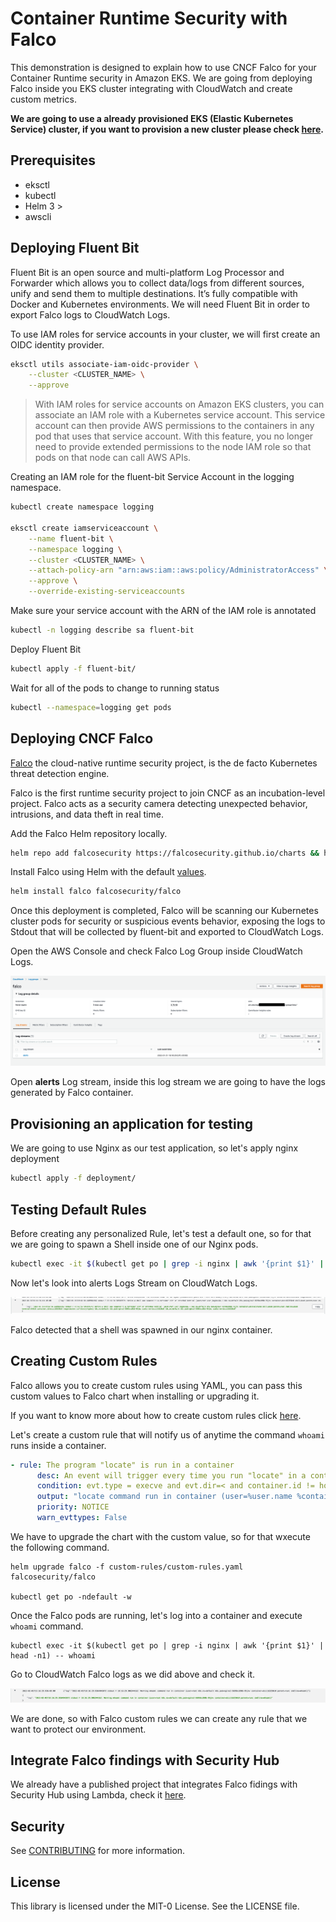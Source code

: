 # Container Runtime Security with Falco

This demonstration is designed to explain how to use CNCF Falco for your Container Runtime security in Amazon EKS. We are going from deploying Falco inside you EKS cluster integrating with CloudWatch and create custom metrics.

**We are going to use a already provisioned EKS (Elastic Kubernetes Service) cluster, if you want to provision a new cluster please check [here](https://docs.aws.amazon.com/eks/latest/userguide/getting-started-eksctl.html).**

## Prerequisites

- eksctl
- kubectl
- Helm 3 >
- awscli

## Deploying Fluent Bit

Fluent Bit is an open source and multi-platform Log Processor and Forwarder which allows you to collect data/logs from different sources, unify and send them to multiple destinations. It’s fully compatible with Docker and Kubernetes environments. We will need Fluent Bit in order to export Falco logs to CloudWatch Logs.

To use IAM roles for service accounts in your cluster, we will first create an OIDC identity provider.

```bash
eksctl utils associate-iam-oidc-provider \
    --cluster <CLUSTER_NAME> \
    --approve
```

> With IAM roles for service accounts on Amazon EKS clusters, you can associate an IAM role with a Kubernetes service account. This service account can then provide AWS permissions to the containers in any pod that uses that service account. With this feature, you no longer need to provide extended permissions to the node IAM role so that pods on that node can call AWS APIs.

Creating an IAM role for the fluent-bit Service Account in the logging namespace.

```bash
kubectl create namespace logging

eksctl create iamserviceaccount \
    --name fluent-bit \
    --namespace logging \
    --cluster <CLUSTER_NAME> \
    --attach-policy-arn "arn:aws:iam::aws:policy/AdministratorAccess" \
    --approve \
    --override-existing-serviceaccounts
```

Make sure your service account with the ARN of the IAM role is annotated

```bash
kubectl -n logging describe sa fluent-bit
```

Deploy Fluent Bit

```bash
kubectl apply -f fluent-bit/
```

Wait for all of the pods to change to running status

```bash
kubectl --namespace=logging get pods
```

## Deploying CNCF Falco

[Falco](https://falco.org/) the cloud-native runtime security project, is the de facto Kubernetes threat detection engine.

Falco is the first runtime security project to join CNCF as an incubation-level project. Falco acts as a security camera detecting unexpected behavior, intrusions, and data theft in real time.

Add the Falco Helm repository locally.

```bash
helm repo add falcosecurity https://falcosecurity.github.io/charts && helm repo update
```

Install Falco using Helm with the default [values](https://github.com/falcosecurity/charts/blob/master/falco/values.yaml).

```bash
helm install falco falcosecurity/falco
```

Once this deployment is completed, Falco will be scanning our Kubernetes cluster pods for security or suspicious events behavior, exposing the logs to Stdout that will be collected by fluent-bit and exported to CloudWatch Logs.

Open the AWS Console and check Falco Log Group inside CloudWatch Logs.

<p align="center"> 
<img src="images/falco01.png">
</p>

Open **alerts** Log stream, inside this log stream we are going to have the logs generated by Falco container.


## Provisioning an application for testing

We are going to use Nginx as our test application, so let's apply nginx deployment

```bash
kubectl apply -f deployment/
```

## Testing Default Rules

Before creating any personalized Rule, let's test a default one, so for that we are going to spawn a Shell inside one of our Nginx pods.

```bash
kubectl exec -it $(kubectl get po | grep -i nginx | awk '{print $1}' | head -n1) -- /bin/bash
```

Now let's look into alerts Logs Stream on CloudWatch Logs.

<p align="center"> 
<img src="images/falco02.png">
</p>

Falco detected that a shell was spawned in our nginx container.

## Creating Custom Rules

Falco allows you to create custom rules using YAML, you can pass this custom values to Falco chart when installing or upgrading it.

If you want to know more about how to create custom rules click [here](https://falco.org/docs/rules/).

Let's create a custom rule that will notify us of anytime the command `whoami` runs inside a container.

```yaml
- rule: The program "locate" is run in a container
      desc: An event will trigger every time you run "locate" in a container
      condition: evt.type = execve and evt.dir=< and container.id != host and proc.name = locate
      output: "locate command run in container (user=%user.name %container.info parent=%proc.pname cmdline=%proc.cmdline)"
      priority: NOTICE
      warn_evttypes: False
```

We have to upgrade the chart with the custom value, so for that wxecute the following command.

```shell
helm upgrade falco -f custom-rules/custom-rules.yaml falcosecurity/falco

kubectl get po -ndefault -w
```

Once the Falco pods are running, let's log into a container and execute `whoami` command.

```shell
kubectl exec -it $(kubectl get po | grep -i nginx | awk '{print $1}' | head -n1) -- whoami
```

Go to CloudWatch Falco logs as we did above and check it.

<p align="center"> 
<img src="images/falco03.png">
</p>

We are done, so with Falco custom rules we can create any rule that we want to protect our environment.

## Integrate Falco findings with Security Hub

We already have a published project that integrates Falco fidings with Security Hub using Lambda, check it [here](git@github.com:aws-samples/aws-securityhub-falco-ecs-eks-integration.git).

## Security

See [CONTRIBUTING](CONTRIBUTING.md#security-issue-notifications) for more information.

## License

This library is licensed under the MIT-0 License. See the LICENSE file.
